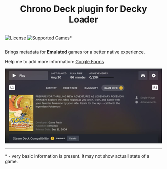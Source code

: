 <h1 align="center"> Chrono Deck plugin for Decky Loader</h1>

<div align="center" style="display: flex;">

  [![License](https://img.shields.io/badge/license-GPL--3.0--or--later-informational)](LICENSE) [![Supported Games](https://img.shields.io/badge/18%2C077_Supported_Game-blue?logo=googlesheets&logoColor=white)](https://docs.google.com/spreadsheets/d/1lF2zJN4S7Ktu8xaLgyymWm9I8kMW7ts2rR6cVj3ZmEA)*
</div>

Brings metadata for **Emulated** games for a better native experience.

Help me to add more information: [Google Forms](https://docs.google.com/forms/d/1Wp2sE3oI7JI1smGe_vHYUI_HMI_GLqiK9_X5En8rQdU)

<img src="./images/example.png"/>

<hr />
* - very basic information is present. It may not show actuall state of a game.

